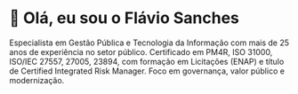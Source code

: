 # 👋 Olá, eu sou o Flávio Sanches

Especialista em Gestão Pública e Tecnologia da Informação com mais de 25 anos de experiência no setor público. Certificado em PM4R, ISO 31000, ISO/IEC 27557, 27005, 23894, com formação em Licitações (ENAP) e título de Certified Integrated Risk Manager. Foco em governança, valor público e modernização.


<!--
**worksanches/worksanches** is a ✨ _special_ ✨ repository because its `README.md` (this file) appears on your GitHub profile.

Here are some ideas to get you started:

- 🔭 I’m currently working on ...
- 🌱 I’m currently learning ...
- 👯 I’m looking to collaborate on ...
- 🤔 I’m looking for help with ...
- 💬 Ask me about ...
- 📫 How to reach me: ...
- 😄 Pronouns: ...
- ⚡ Fun fact: ...
-->

